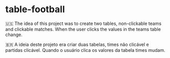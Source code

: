 # table-football
:us: The idea of this project was to create two tables, non-clickable teams and clickable matches. When the user clicks the values in the teams table change.

:brazil: A ideia deste projeto era criar duas tabelas, times não clicável e partidas clicável. Quando o usuário clica os valores da tabela times mudam.
